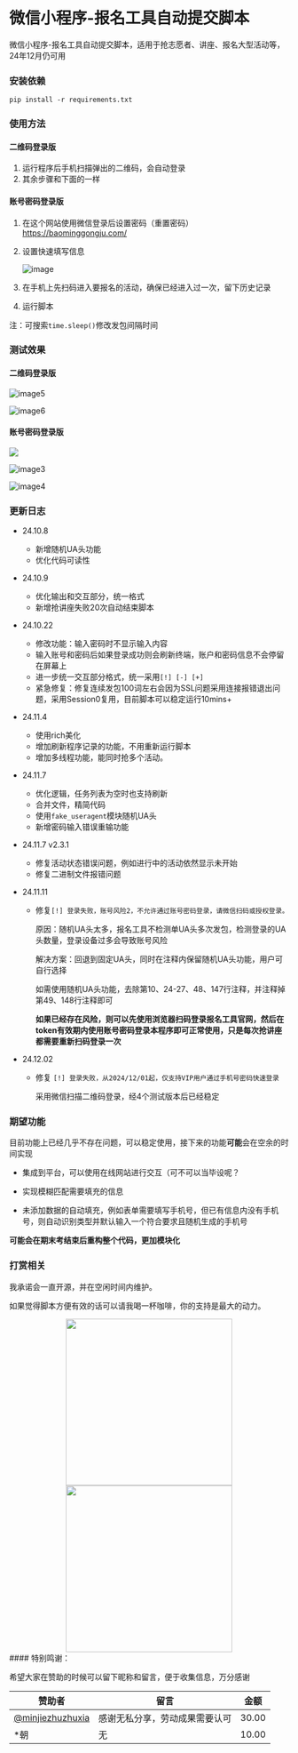 # 微信小程序-报名工具自动提交脚本
微信小程序-报名工具自动提交脚本，适用于抢志愿者、讲座、报名大型活动等，24年12月仍可用

### 安装依赖

```
pip install -r requirements.txt
```

### 使用方法

#### 二维码登录版

1. 运行程序后手机扫描弹出的二维码，会自动登录
2. 其余步骤和下面的一样

#### 账号密码登录版

1. 在这个网站使用微信登录后设置密码（重置密码） https://baominggongju.com/

2. 设置快速填写信息

   ![image](/img/image1.png)

3. 在手机上先扫码进入要报名的活动，确保已经进入过一次，留下历史记录

5. 运行脚本

注：可搜索`time.sleep()`修改发包间隔时间

### 测试效果

#### 二维码登录版

![image5](/img/image5.png)

![image6](/img/image6.png)

#### 账号密码登录版

![](img/image2.png)

![image3](img/image3.png)

![image4](img/image4.png)

### 更新日志

- 24.10.8
  - 新增随机UA头功能
  - 优化代码可读性
  
- 24.10.9
  - 优化输出和交互部分，统一格式
  - 新增抢讲座失败20次自动结束脚本
  
- 24.10.22
  - 修改功能：输入密码时不显示输入内容
  - 输入账号和密码后如果登录成功则会刷新终端，账户和密码信息不会停留在屏幕上
  - 进一步统一交互部分格式，统一采用`[!] [-] [+]`
  - 紧急修复：修复连续发包100词左右会因为SSL问题采用连接报错退出问题，采用Session0复用，目前脚本可以稳定运行10mins+
  
- 24.11.4
  * 使用rich美化
  * 增加刷新程序记录的功能，不用重新运行脚本
  * 增加多线程功能，能同时抢多个活动。
  
- 24.11.7
  - 优化逻辑，任务列表为空时也支持刷新
  - 合并文件，精简代码
  - 使用`fake_useragent`模块随机UA头
  - 新增密码输入错误重输功能
  
- 24.11.7 v2.3.1
  - 修复活动状态错误问题，例如进行中的活动依然显示未开始
  - 修复二进制文件报错问题
  
- 24.11.11

  - 修复`[!] 登录失败，账号风险2，不允许通过账号密码登录，请微信扫码或授权登录。`

    原因：随机UA头太多，报名工具不检测单UA头多次发包，检测登录的UA头数量，登录设备过多会导致账号风险

    解决方案：回退到固定UA头，同时在注释内保留随机UA头功能，用户可自行选择
    
    如需使用随机UA头功能，去除第10、24-27、48、147行注释，并注释掉第49、148行注释即可
    
    **如果已经存在风险，则可以先使用浏览器扫码登录报名工具官网，然后在token有效期内使用账号密码登录本程序即可正常使用，只是每次抢讲座都需要重新扫码登录一次**
  
- 24.12.02

  - 修复 `[!] 登录失败，从2024/12/01起，仅支持VIP用户通过手机号密码快速登录`

    采用微信扫描二维码登录，经4个测试版本后已经稳定


### 期望功能

目前功能上已经几乎不存在问题，可以稳定使用，接下来的功能**可能**会在空余的时间实现

- 集成到平台，可以使用在线网站进行交互（可不可以当毕设呢？

- 实现模糊匹配需要填充的信息
- 未添加数据的自动填充，例如表单需要填写手机号，但已有信息内没有手机号，则自动识别类型并默认输入一个符合要求且随机生成的手机号

**可能会在期末考结束后重构整个代码，更加模块化**

### 打赏相关

我承诺会一直开源，并在空闲时间内维护。

如果觉得脚本方便有效的话可以请我喝一杯咖啡，你的支持是最大的动力。

<center class="half">
<img src="./img/wx.jpg" width=300/>
<img src="./img/zfb.jpg" width=300/>
</center>
#### 特别鸣谢：

希望大家在赞助的时候可以留下昵称和留言，便于收集信息，万分感谢

| 赞助者                                                 | 留言                           | 金额  |
| ------------------------------------------------------ | ------------------------------ | ----- |
| [@minjiezhuzhuxia](https://github.com/minjiezhuzhuxia) | 感谢无私分享，劳动成果需要认可 | 30.00 |
| *朝                                                    | 无                             | 10.00 |

